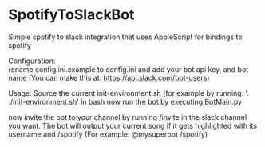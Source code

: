 # SpotifyToSlackBot
Simple spotify to slack integration that uses AppleScript for bindings to spotify

Configuration:  
rename config.ini.example to config.ini and add your bot api key, and bot name
(You can make this at: https://api.slack.com/bot-users)

Usage: 
Source the current init-environment.sh (for example by running: '. ./init-environment.sh' in bash
now run the bot by executing BotMain.py

now invite the bot to your channel by running /invite <botname> in the slack channel you want. 
The bot will output your current song if it gets highlighted with its username and /spotify
(For example: @mysuperbot /spotify)
